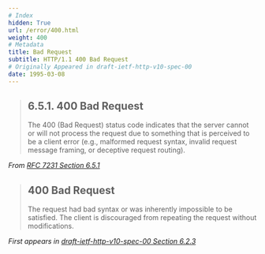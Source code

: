 ```yaml
---
# Index
hidden: True
url: /error/400.html
weight: 400
# Metadata
title: Bad Request
subtitle: HTTP/1.1 400 Bad Request
# Originally Appeared in draft-ietf-http-v10-spec-00
date: 1995-03-08
---
```


> ## 6.5.1.  400 Bad Request
>
> The 400 (Bad Request) status code indicates that the server cannot or
> will not process the request due to something that is perceived to be
> a client error (e.g., malformed request syntax, invalid request
> message framing, or deceptive request routing).

<cite>From [RFC 7231 Section 6.5.1](https://tools.ietf.org/html/rfc7231#section-6.5.1)</cite>

> ## 400 Bad Request
>
> The request had bad syntax or was inherently impossible to be
> satisfied. The client is discouraged from repeating the request
> without modifications.

<cite>First appears in [draft-ietf-http-v10-spec-00 Section 6.2.3](https://tools.ietf.org/html/draft-ietf-http-v10-spec-00#section-6.2.3)</cite>
